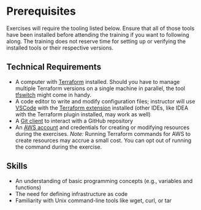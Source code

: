 # Prerequisites

Exercises will require the tooling listed below. Ensure that all of those tools have been installed before attending the training if you want to following along. The training does not reserve time for setting up or verifying the installed tools or their respective versions.

## Technical Requirements

* A computer with [Terraform](https://www.terraform.io/downloads) installed. Should you have to manage multiple Terraform versions on a single machine in parallel, the tool [tfswitch](https://tfswitch.warrensbox.com/) might come in handy.
* A code editor to write and modify configuration files; instructor will use [VSCode](https://code.visualstudio.com/download) with the [Terraform extension](https://marketplace.visualstudio.com/items?itemName=HashiCorp.terraform) installed (other IDEs, like IDEA with the Terraform plugin installed, may work as well)
* A [Git client](https://git-scm.com/downloads) to interact with a GitHub repository
* An [AWS account](https://aws.amazon.com/) and credentials for creating or modifying resources during the exercises. _Note:_ Running Terraform commands for AWS to create resources may accrue a small cost. You can opt out of running the command during the exercise.

## Skills

* An understanding of basic programming concepts (e.g., variables and functions)
* The need for defining infrastructure as code
* Familiarity with Unix command-line tools like wget, curl, or tar
